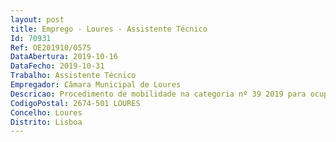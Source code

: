 ```yaml
--- 
layout: post
title: Emprego - Loures - Assistente Técnico
Id: 70931
Ref: OE201910/0575
DataAbertura: 2019-10-16
DataFecho: 2019-10-31
Trabalho: Assistente Técnico
Empregador: Câmara Municipal de Loures
Descricao: Procedimento de mobilidade na categoria nº 39 2019 para ocupação de dois postos de trabalho na categoria de Assistente Técnico para a Divisão de Atendimento, Informação e Comunicação para a Área de Conteúdos.
CodigoPostal: 2674-501 LOURES
Concelho: Loures
Distrito: Lisboa
--- 
```

